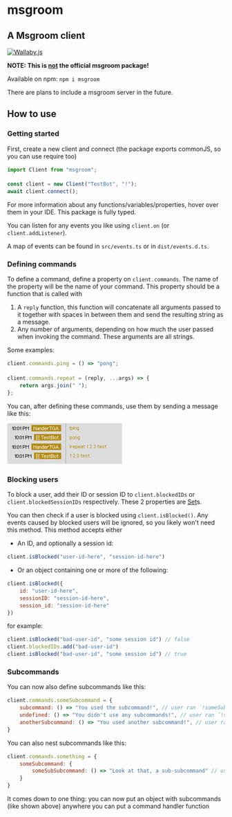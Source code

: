 # msgroom

## A Msgroom client

[![Wallaby.js](https://img.shields.io/badge/wallaby.js-powered-blue.svg?style=flat&logo=github)](https://wallabyjs.com/oss/)

**NOTE: This is <ins>not</ins> the official msgroom package!**

Available on npm: `npm i msgroom`

There are plans to include a msgroom server in the future.

## How to use

### Getting started

First, create a new client and connect
(the package exports commonJS, so you can use require too)

```js
import Client from "msgroom";

const client = new Client("TestBot", "!");
await client.connect();
```

For more information about any functions/variables/properties,
hover over them in your IDE.
This package is fully typed.

You can listen for any events you like using `client.on` (or `client.addListener`).

A map of events can be found in `src/events.ts` or in `dist/events.d.ts`.

### Defining commands

To define a command, define a property on `client.commands`.
The name of the property will be the name of your command.
This property should be a function that is called with

1. A `reply` function, this function will concatenate all arguments passed to it together with spaces in between them and send the resulting string as a message.
2. Any number of arguments, depending on how much the user passed when invoking the command. These arguments are all strings.

Some examples:

```js
client.commands.ping = () => "pong";

client.commands.repeat = (reply, ...args) => {
    return args.join(" ");
};
```

You can, after defining these commands, use them by sending a message like this:

![example command usage](https://github.com/NanderTGA/msgroom-orm/blob/master/example%20command%20usage.png?raw=true)

### Blocking users

To block a user, add their ID or session ID to `client.blockedIDs` or `client.blockedSessionIDs` respectively.
These 2 properties are [Set](https://developer.mozilla.org/en-US/docs/Web/JavaScript/Reference/Global_Objects/Set)s.

You can then check if a user is blocked using `client.isBlocked()`.
Any events caused by blocked users will be ignored, so you likely won't need this method.
This method accepts either

- An ID, and optionally a session id:

```js
client.isBlocked("user-id-here", "session-id-here")
```

- Or an object containing one or more of the following:

```js
client.isBlocked({
    id: "user-id-here",
    sessionID: "session-id-here",
    session_id: "session-id-here"
})
```

for example:

```js
client.isBlocked("bad-user-id", "some session id") // false
client.blockedIDs.add("bad-user-id")
client.isBlocked("bad-user-id", "some session id") // true
```

### Subcommands

You can now also define subcommands like this:

```js
client.commands.someSubcommand = {
    subcommand: () => "You used the subcommand!", // user ran `!someSubcommand subcommand`
    undefined: () => "You didn't use any subcommands!", // user ran `!someSubcommand`
    anotherSubcommand: () => "You used another subcommand!", // user ran `!someSubcommand anotherSubcommand`
}
```

You can also nest subcommands like this:

```js
client.commands.something = {
    someSubcommand: {
        someSubSubcommand: () => "Look at that, a sub-subcommand" // user ran `!something someSubcommand someSubSubcommand`
    }
}
```

It comes down to one thing: you can now put an object with subcommands (like shown above) anywhere you can put a command handler function
